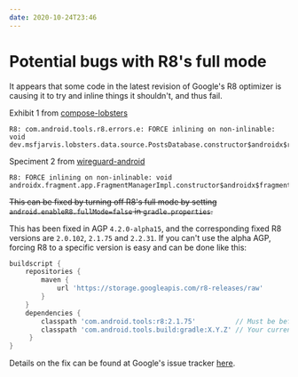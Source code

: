 ```yaml
---
date: 2020-10-24T23:46
---
```


# Potential bugs with R8's full mode

It appears that some code in the latest revision of Google's R8 optimizer is causing it to try and inline things it shouldn't, and thus fail.

Exhibit 1 from [compose-lobsters](https://msfjarvis.dev/g/compose-lobsters)

```
R8: com.android.tools.r8.errors.e: FORCE inlining on non-inlinable: void dev.msfjarvis.lobsters.data.source.PostsDatabase.constructor$androidx$room$RoomDatabase()
```

Speciment 2 from [wireguard-android](https://git.zx2c4.com/wireguard-android)

```
R8: FORCE inlining on non-inlinable: void androidx.fragment.app.FragmentManagerImpl.constructor$androidx$fragment$app$FragmentManager()
```

~~This can be fixed by turning off R8's full mode by setting `android.enableR8.fullMode=false` in `gradle.properties`.~~

This has been fixed in AGP `4.2.0-alpha15`, and the corresponding fixed R8 versions are `2.0.102`, `2.1.75` and `2.2.31`. If you can't use the alpha AGP, forcing R8 to a specific version is easy and can be done like this:

```groovy
buildscript {
    repositories {
        maven {
            url 'https://storage.googleapis.com/r8-releases/raw'
        }
    }
    dependencies {
        classpath 'com.android.tools:r8:2.1.75'          // Must be before the Gradle Plugin for Android.
        classpath 'com.android.tools.build:gradle:X.Y.Z' // Your current AGP version.
     }
}
```

Details on the fix can be found at Google's issue tracker [here](https://issuetracker.google.com/issues/170677722).